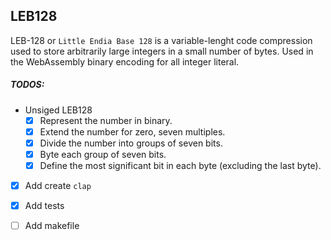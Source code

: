 ## LEB128
LEB-128 or `Little Endia Base 128` is a variable-lenght code compression used to store  arbitrarily large integers in a small number of bytes. Used in the WebAssembly binary encoding for all integer literal.

##### TODOS:

- Unsiged LEB128
  - [x]  Represent the number in binary.
  - [x]  Extend the number for zero, seven multiples.
  - [x]  Divide the number into groups of seven bits.
  - [x]  Byte each group of seven bits.
  - [x]  Define the most significant bit in each byte (excluding the last byte).
- [x] Add create `clap`
- [x] Add tests
- [ ] Add makefile


